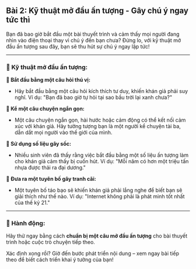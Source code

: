 ## Bài 2: Kỹ thuật mở đầu ấn tượng - Gây chú ý ngay tức thì  

Bạn đã bao giờ bắt đầu một bài thuyết trình và cảm thấy mọi người đang nhìn vào điện thoại thay vì chú ý đến bạn chưa? Đừng lo, với kỹ thuật mở đầu ấn tượng sau đây, bạn sẽ thu hút sự chú ý ngay lập tức!

---

### 📌 Kỹ thuật mở đầu ấn tượng:

**🔹 Bắt đầu bằng một câu hỏi thú vị:**
- Hãy bắt đầu bằng một câu hỏi kích thích tư duy, khiến khán giả phải suy nghĩ. Ví dụ: "Bạn đã bao giờ tự hỏi tại sao bầu trời lại xanh chưa?"

**🔹 Kể một câu chuyện ngắn gọn:**
- Một câu chuyện ngắn gọn, hài hước hoặc cảm động có thể kết nối cảm xúc với khán giả. Hãy tưởng tượng bạn là một người kể chuyện tài ba, dẫn dắt mọi người vào thế giới của mình.

**🔹 Sử dụng số liệu gây sốc:**
- Nhiều sinh viên đã thấy rằng việc bắt đầu bằng một số liệu ấn tượng làm cho khán giả cảm thấy bị cuốn hút. Ví dụ: "Mỗi năm có hơn một triệu tấn nhựa được thải ra đại dương."

**🔹 Đưa ra một tuyên bố gây tranh cãi:**
- Một tuyên bố táo bạo sẽ khiến khán giả phải lắng nghe để biết bạn sẽ giải thích như thế nào. Ví dụ: "Internet không phải là phát minh tốt nhất của thế kỷ 21."

---

### 🚀 Hành động:

Hãy thử ngay bằng cách **chuẩn bị một câu mở đầu ấn tượng** cho bài thuyết trình hoặc cuộc trò chuyện tiếp theo.

Xác định xong rồi? Giờ đến bước phát triển nội dung – xem ngay bài tiếp theo để biết cách triển khai ý tưởng của bạn!